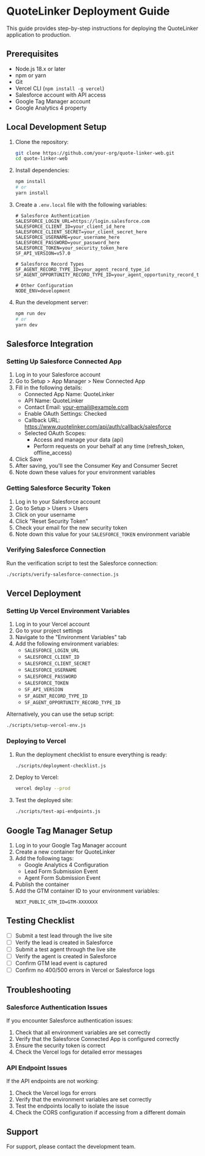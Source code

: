 # QuoteLinker Deployment Guide

This guide provides step-by-step instructions for deploying the QuoteLinker application to production.

## Prerequisites

- Node.js 18.x or later
- npm or yarn
- Git
- Vercel CLI (`npm install -g vercel`)
- Salesforce account with API access
- Google Tag Manager account
- Google Analytics 4 property

## Local Development Setup

1. Clone the repository:
   ```bash
   git clone https://github.com/your-org/quote-linker-web.git
   cd quote-linker-web
   ```

2. Install dependencies:
   ```bash
   npm install
   # or
   yarn install
   ```

3. Create a `.env.local` file with the following variables:
   ```
   # Salesforce Authentication
   SALESFORCE_LOGIN_URL=https://login.salesforce.com
   SALESFORCE_CLIENT_ID=your_client_id_here
   SALESFORCE_CLIENT_SECRET=your_client_secret_here
   SALESFORCE_USERNAME=your_username_here
   SALESFORCE_PASSWORD=your_password_here
   SALESFORCE_TOKEN=your_security_token_here
   SF_API_VERSION=v57.0

   # Salesforce Record Types
   SF_AGENT_RECORD_TYPE_ID=your_agent_record_type_id
   SF_AGENT_OPPORTUNITY_RECORD_TYPE_ID=your_agent_opportunity_record_type_id

   # Other Configuration
   NODE_ENV=development
   ```

4. Run the development server:
   ```bash
   npm run dev
   # or
   yarn dev
   ```

## Salesforce Integration

### Setting Up Salesforce Connected App

1. Log in to your Salesforce account
2. Go to Setup > App Manager > New Connected App
3. Fill in the following details:
   - Connected App Name: QuoteLinker
   - API Name: QuoteLinker
   - Contact Email: your-email@example.com
   - Enable OAuth Settings: Checked
   - Callback URL: https://www.quotelinker.com/api/auth/callback/salesforce
   - Selected OAuth Scopes: 
     - Access and manage your data (api)
     - Perform requests on your behalf at any time (refresh_token, offline_access)
4. Click Save
5. After saving, you'll see the Consumer Key and Consumer Secret
6. Note down these values for your environment variables

### Getting Salesforce Security Token

1. Log in to your Salesforce account
2. Go to Setup > Users > Users
3. Click on your username
4. Click "Reset Security Token"
5. Check your email for the new security token
6. Note down this value for your `SALESFORCE_TOKEN` environment variable

### Verifying Salesforce Connection

Run the verification script to test the Salesforce connection:

```bash
./scripts/verify-salesforce-connection.js
```

## Vercel Deployment

### Setting Up Vercel Environment Variables

1. Log in to your Vercel account
2. Go to your project settings
3. Navigate to the "Environment Variables" tab
4. Add the following environment variables:
   - `SALESFORCE_LOGIN_URL`
   - `SALESFORCE_CLIENT_ID`
   - `SALESFORCE_CLIENT_SECRET`
   - `SALESFORCE_USERNAME`
   - `SALESFORCE_PASSWORD`
   - `SALESFORCE_TOKEN`
   - `SF_API_VERSION`
   - `SF_AGENT_RECORD_TYPE_ID`
   - `SF_AGENT_OPPORTUNITY_RECORD_TYPE_ID`

Alternatively, you can use the setup script:

```bash
./scripts/setup-vercel-env.js
```

### Deploying to Vercel

1. Run the deployment checklist to ensure everything is ready:
   ```bash
   ./scripts/deployment-checklist.js
   ```

2. Deploy to Vercel:
   ```bash
   vercel deploy --prod
   ```

3. Test the deployed site:
   ```bash
   ./scripts/test-api-endpoints.js
   ```

## Google Tag Manager Setup

1. Log in to your Google Tag Manager account
2. Create a new container for QuoteLinker
3. Add the following tags:
   - Google Analytics 4 Configuration
   - Lead Form Submission Event
   - Agent Form Submission Event
4. Publish the container
5. Add the GTM container ID to your environment variables:
   ```
   NEXT_PUBLIC_GTM_ID=GTM-XXXXXXX
   ```

## Testing Checklist

- [ ] Submit a test lead through the live site
- [ ] Verify the lead is created in Salesforce
- [ ] Submit a test agent through the live site
- [ ] Verify the agent is created in Salesforce
- [ ] Confirm GTM lead event is captured
- [ ] Confirm no 400/500 errors in Vercel or Salesforce logs

## Troubleshooting

### Salesforce Authentication Issues

If you encounter Salesforce authentication issues:

1. Check that all environment variables are set correctly
2. Verify that the Salesforce Connected App is configured correctly
3. Ensure the security token is correct
4. Check the Vercel logs for detailed error messages

### API Endpoint Issues

If the API endpoints are not working:

1. Check the Vercel logs for errors
2. Verify that the environment variables are set correctly
3. Test the endpoints locally to isolate the issue
4. Check the CORS configuration if accessing from a different domain

## Support

For support, please contact the development team. 